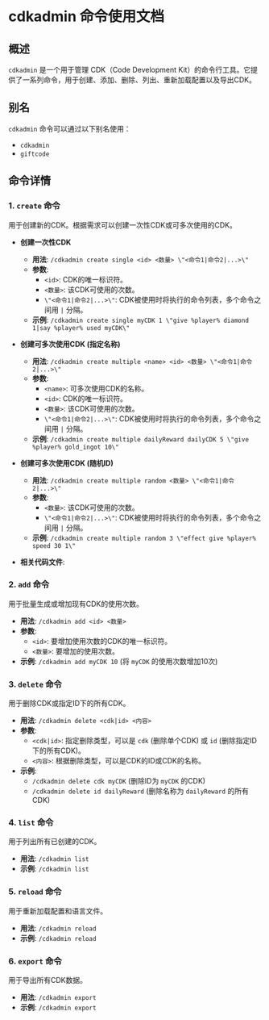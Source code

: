 # cdkadmin 命令使用文档

## 概述

`cdkadmin` 是一个用于管理 CDK（Code Development Kit）的命令行工具。它提供了一系列命令，用于创建、添加、删除、列出、重新加载配置以及导出CDK。

## 别名

`cdkadmin` 命令可以通过以下别名使用：

*   `cdkadmin`
*   `giftcode`

## 命令详情

### 1. `create` 命令

用于创建新的CDK。根据需求可以创建一次性CDK或可多次使用的CDK。

*   **创建一次性CDK**
    *   **用法**: `/cdkadmin create single <id> <数量> \"<命令1|命令2|...>\"`
    *   **参数**: 
        *   `<id>`: CDK的唯一标识符。
        *   `<数量>`: 该CDK可使用的次数。
        *   `\"<命令1|命令2|...>\"`: CDK被使用时将执行的命令列表，多个命令之间用 `|` 分隔。
    *   **示例**: `/cdkadmin create single myCDK 1 \"give %player% diamond 1|say %player% used myCDK\"`

*   **创建可多次使用CDK (指定名称)**
    *   **用法**: `/cdkadmin create multiple <name> <id> <数量> \"<命令1|命令2|...>\"`
    *   **参数**: 
        *   `<name>`: 可多次使用CDK的名称。
        *   `<id>`: CDK的唯一标识符。
        *   `<数量>`: 该CDK可使用的次数。
        *   `\"<命令1|命令2|...>\"`: CDK被使用时将执行的命令列表，多个命令之间用 `|` 分隔。
    *   **示例**: `/cdkadmin create multiple dailyReward dailyCDK 5 \"give %player% gold_ingot 10\"`

*   **创建可多次使用CDK (随机ID)**
    *   **用法**: `/cdkadmin create multiple random <数量> \"<命令1|命令2|...>\"`
    *   **参数**: 
        *   `<数量>`: 该CDK可使用的次数。
        *   `\"<命令1|命令2|...>\"`: CDK被使用时将执行的命令列表，多个命令之间用 `|` 分隔。
    *   **示例**: `/cdkadmin create multiple random 3 \"effect give %player% speed 30 1\"`

*   **相关代码文件**: <mcfile name="CreateCommandExecutor.java" path="src/main/java/org/baicaizhale/cDKer/command/CreateCommandExecutor.java"></mcfile>

### 2. `add` 命令

用于批量生成或增加现有CDK的使用次数。

*   **用法**: `/cdkadmin add <id> <数量>`
*   **参数**: 
    *   `<id>`: 要增加使用次数的CDK的唯一标识符。
    *   `<数量>`: 要增加的使用次数。
*   **示例**: `/cdkadmin add myCDK 10` (将 `myCDK` 的使用次数增加10次)

### 3. `delete` 命令

用于删除CDK或指定ID下的所有CDK。

*   **用法**: `/cdkadmin delete <cdk|id> <内容>`
*   **参数**: 
    *   `<cdk|id>`: 指定删除类型，可以是 `cdk` (删除单个CDK) 或 `id` (删除指定ID下的所有CDK)。
    *   `<内容>`: 根据删除类型，可以是CDK的ID或CDK的名称。
*   **示例**: 
    *   `/cdkadmin delete cdk myCDK` (删除ID为 `myCDK` 的CDK)
    *   `/cdkadmin delete id dailyReward` (删除名称为 `dailyReward` 的所有CDK)

### 4. `list` 命令

用于列出所有已创建的CDK。

*   **用法**: `/cdkadmin list`
*   **示例**: `/cdkadmin list`

### 5. `reload` 命令

用于重新加载配置和语言文件。

*   **用法**: `/cdkadmin reload`
*   **示例**: `/cdkadmin reload`

### 6. `export` 命令

用于导出所有CDK数据。

*   **用法**: `/cdkadmin export`
*   **示例**: `/cdkadmin export`